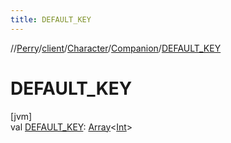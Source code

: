 ```yaml
---
title: DEFAULT_KEY
---
```

//[Perry](../../../../index.html)/[client](../../index.html)/[Character](../index.html)/[Companion](index.html)/[DEFAULT_KEY](-d-e-f-a-u-l-t_-k-e-y.html)



# DEFAULT_KEY



[jvm]\
val [DEFAULT_KEY](-d-e-f-a-u-l-t_-k-e-y.html): [Array](https://kotlinlang.org/api/latest/jvm/stdlib/kotlin/-array/index.html)<[Int](https://kotlinlang.org/api/latest/jvm/stdlib/kotlin/-int/index.html)>




